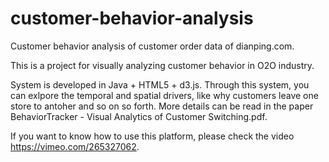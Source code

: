 # customer-behavior-analysis
Customer behavior analysis of customer order data of dianping.com.

This is a project for visually analyzing customer behavior in O2O industry.


System is developed in Java + HTML5 + d3.js.
Through this system, you can exlpore the temporal and spatial drivers, like why customers leave one store to antoher and so on so forth.
More details can be read in the paper BehaviorTracker - Visual Analytics of Customer Switching.pdf.

If you want to know how to use this platform, please check the video https://vimeo.com/265327062.
